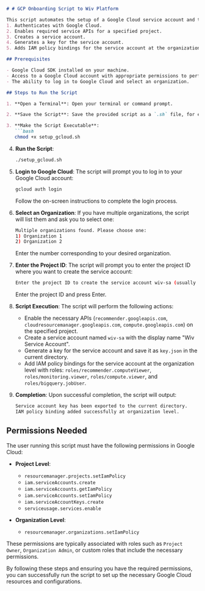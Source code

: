
```markdown
# # GCP Onboarding Script to Wiv Platform

This script automates the setup of a Google Cloud service account and the enabling of necessary APIs. The script performs the following tasks:
1. Authenticates with Google Cloud.
2. Enables required service APIs for a specified project.
3. Creates a service account.
4. Generates a key for the service account.
5. Adds IAM policy bindings for the service account at the organization level.

## Prerequisites

- Google Cloud SDK installed on your machine.
- Access to a Google Cloud account with appropriate permissions to perform the actions in the script.
- The ability to log in to Google Cloud and select an organization.

## Steps to Run the Script

1. **Open a Terminal**: Open your terminal or command prompt.

2. **Save the Script**: Save the provided script as a `.sh` file, for example, `setup_gcloud.sh`.

3. **Make the Script Executable**:
   ```bash
   chmod +x setup_gcloud.sh
   ```

4. **Run the Script**:
   ```bash
   ./setup_gcloud.sh
   ```

5. **Login to Google Cloud**:
   The script will prompt you to log in to your Google Cloud account:
   ```bash
   gcloud auth login
   ```
   Follow the on-screen instructions to complete the login process.

6. **Select an Organization**:
   If you have multiple organizations, the script will list them and ask you to select one:
   ```bash
   Multiple organizations found. Please choose one:
   1) Organization 1
   2) Organization 2
   ```
   Enter the number corresponding to your desired organization.

7. **Enter the Project ID**:
   The script will prompt you to enter the project ID where you want to create the service account:
   ```bash
   Enter the project ID to create the service account wiv-sa (usually project that contains the billing dataset):
   ```
   Enter the project ID and press Enter.

8. **Script Execution**:
   The script will perform the following actions:
    - Enable the necessary APIs (`recommender.googleapis.com`, `cloudresourcemanager.googleapis.com`, `compute.googleapis.com`) on the specified project.
    - Create a service account named `wiv-sa` with the display name "Wiv Service Account".
    - Generate a key for the service account and save it as `key.json` in the current directory.
    - Add IAM policy bindings for the service account at the organization level with roles: `roles/recommender.computeViewer`, `roles/monitoring.viewer`, `roles/compute.viewer`, and `roles/bigquery.jobUser`.

9. **Completion**:
   Upon successful completion, the script will output:
   ```bash
   Service account key has been exported to the current directory.
   IAM policy binding added successfully at organization level.
   ```

## Permissions Needed

The user running this script must have the following permissions in Google Cloud:

- **Project Level**:
    - `resourcemanager.projects.setIamPolicy`
    - `iam.serviceAccounts.create`
    - `iam.serviceAccounts.getIamPolicy`
    - `iam.serviceAccounts.setIamPolicy`
    - `iam.serviceAccountKeys.create`
    - `serviceusage.services.enable`

- **Organization Level**:
    - `resourcemanager.organizations.setIamPolicy`

These permissions are typically associated with roles such as `Project Owner`, `Organization Admin`, or custom roles that include the necessary permissions.

By following these steps and ensuring you have the required permissions, you can successfully run the script to set up the necessary Google Cloud resources and configurations.
```

